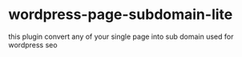 # wordpress-page-subdomain-lite
this plugin convert any of your single page into sub domain used for wordpress seo
